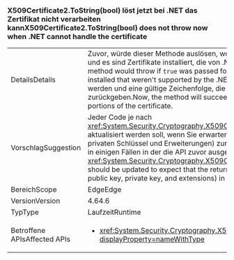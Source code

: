 ### <a name="x509certificate2tostringbool-does-not-throw-now-when-net-cannot-handle-the-certificate"></a><span data-ttu-id="04883-101">X509Certificate2.ToString(bool) löst jetzt bei .NET das Zertifikat nicht verarbeiten kann</span><span class="sxs-lookup"><span data-stu-id="04883-101">X509Certificate2.ToString(bool) does not throw now when .NET cannot handle the certificate</span></span>

|   |   |
|---|---|
|<span data-ttu-id="04883-102">Details</span><span class="sxs-lookup"><span data-stu-id="04883-102">Details</span></span>|<span data-ttu-id="04883-103">Zuvor, würde dieser Methode auslösen, wenn <code>true</code> für von den verbose-Parameter übergeben wurde, und es sind Zertifikate installiert, die von .NET Framework unterstützt nicht waren.</span><span class="sxs-lookup"><span data-stu-id="04883-103">Previously, this method would throw if <code>true</code> was passed for the verbose parameter and there were certificates installed that weren't supported by the .NET Framework.</span></span> <span data-ttu-id="04883-104">Nun wird die Methode erfolgreich ausgeführt werden und eine gültige Zeichenfolge, die die kann nicht zugegriffen werden Teile des Zertifikats lässt zurückgeben.</span><span class="sxs-lookup"><span data-stu-id="04883-104">Now, the method will succeed and return a valid string that omits the inaccessible portions of the certificate.</span></span>|
|<span data-ttu-id="04883-105">Vorschlag</span><span class="sxs-lookup"><span data-stu-id="04883-105">Suggestion</span></span>|<span data-ttu-id="04883-106">Jeder Code je nach <xref:System.Security.Cryptography.X509Certificates.X509Certificate2.ToString(System.Boolean)> aktualisiert werden soll, wenn Sie erwarten, dass einige Zertifikatdaten (z. B. öffentlichen Schlüssel, privaten Schlüssel und Erweiterungen) zurückgegebene Zeichenfolge ausschließen, möglicherweise in einigen Fällen in der die API zuvor ausgelöst haben würden.</span><span class="sxs-lookup"><span data-stu-id="04883-106">Any code depending on <xref:System.Security.Cryptography.X509Certificates.X509Certificate2.ToString(System.Boolean)> should be updated to expect that the returned string may exclude some certificate data (such as public key, private key, and extensions) in some cases in which the API would have previously thrown.</span></span>|
|<span data-ttu-id="04883-107">Bereich</span><span class="sxs-lookup"><span data-stu-id="04883-107">Scope</span></span>|<span data-ttu-id="04883-108">Edge</span><span class="sxs-lookup"><span data-stu-id="04883-108">Edge</span></span>|
|<span data-ttu-id="04883-109">Version</span><span class="sxs-lookup"><span data-stu-id="04883-109">Version</span></span>|<span data-ttu-id="04883-110">4.6</span><span class="sxs-lookup"><span data-stu-id="04883-110">4.6</span></span>|
|<span data-ttu-id="04883-111">Typ</span><span class="sxs-lookup"><span data-stu-id="04883-111">Type</span></span>|<span data-ttu-id="04883-112">Laufzeit</span><span class="sxs-lookup"><span data-stu-id="04883-112">Runtime</span></span>|
|<span data-ttu-id="04883-113">Betroffene APIs</span><span class="sxs-lookup"><span data-stu-id="04883-113">Affected APIs</span></span>|<ul><li><xref:System.Security.Cryptography.X509Certificates.X509Certificate2.ToString(System.Boolean)?displayProperty=nameWithType></li></ul>|

